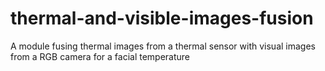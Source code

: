 # thermal-and-visible-images-fusion
A module fusing thermal images from a thermal sensor with visual images from a RGB camera for a facial temperature
